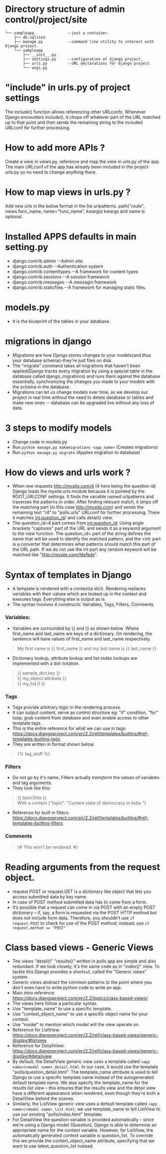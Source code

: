 # Directory structure of admin control/project/site
```
└── sampleapp               --just a container.
    ├── db.sqlite3
    ├── manage.py           --command line utility to interact with Django project.
    └── sampleapp
        ├── __init__.py
        ├── settings.py     --configuration of django project.
        ├── urls.py         --URL declarations for django project.
        └── wsgi.py         
```

# "include" in urls.py of project settings

The include() function allows referencing other URLconfs. Whenever Django encounters include(), it chops off whatever part of the URL matched up to that point and then sends the remaining string to the included URLconf for further processing.

# How to add more APIs ?

Create a view in views.py, reference and map the view in urls.py of the app. The main URLconf of the app has already been included in the project urls.py so no need to change anything there.

# How to map views in urls.py ?

Add new urls in the below format in the list urlpatterns.
path("route", views.func_name, name="func_name", kwargs)
kwargs and name is optional.

# Installed APPS defaults in main setting.py

- django.contrib.admin             --Admin site.  
- django.contrib.auth              --Authentication system
- django.contrib.contenttypes      --A framework for content types
- django.contrib.sessions          --A session framework        
- django.contrib.messages          --A messagin framework
- django.contrib.staticfiles       --A framework for managing static files.

# models.py

- It is the blueprint of the tables in your database.

# migrations in django

- Migrations are how Django stores changes to your models(and thus your database schema)-they're just files on disk.
- The "migrate" command takes all migrations that haven't been applied(Django tracks every migration by using a special table in the database called django_migrations) and runs them against the database essentially, synchronizing the changes you made to your models with the schema in the database.
- Migrations can let us change models over time, as we develop our project in real time without the need to delete database or tables and make new ones -- database can be upgraded live without any loss of data.

# 3 steps to modify models

- Change code in models.py
- Run `python manage.py makemigrations <app_name>` (Creates migrations)
- Run `python manage.py migrate` (Applies migration to database)

# How do views and urls work ?

- When one requests http://mysite.com/4 (4 here being the question id) Django loads the mysite.urls module because it is pointed by the ROOT_URLCONF settings. It finds the variable named urlpatterns and traverses the patterns in order. After finding relevant match, it strips off the matching part (in this case http://mysite.com) and sends the remaining text "/4" to "polls.urls" URLconf for further processing. There it matches <int:question_id>/ and calls detail() view.
- The question_id=4 part comes from <int:question_id>. Using angle brackets "captures" part of the URL and sends it as a keyword argument to the view function. The question_id> part of the string defines the name that will be used to identify the matched pattern, and the <int: part is a converter that determines what patterns should match this part of the URL path. If we do not use the int part any random keyword will be matched like  "http://mysite.com/fdsfkds".

# Syntax of templates in Django

- A template is rendered with a context(a dict). Rendering replaces variables with their values which are looked up in the context and executes tags. Everything else is output as is.
- The syntax involves 4 constructs: Variables, Tags, Filters, Comments.

### Variables:

- Variables are surrounded by {{ and }} as shown below. Where first_name and last_name are keys of a dictionary. On rendering, the sentence will have values of first_name and last_name respectively.
> My first name is {{ first_name }} and my last name is {{ last_name }}  

- Dictionary lookup, attribute lookup and list-index lookups are implemented with a dot notation.
>{{ sample_dict.key }}  
{{ my_object.attribute }}  
{{ my_list.0 }}  

### Tags

- Tags provide arbitrary logic in the rendering process.
- It can output content, serve as control structure eg: "if" condition, "for" loop; grab content from database and even enable access to other template tags.
- This is the entire reference for what we can use in tags: https://docs.djangoproject.com/en/2.2/ref/templates/builtins/#ref-templates-builtins-tags
- They are written in format shown below.  
> {% tag_stuff %}  

### Filters

- Do not go by it's name, Filters actually *transform* the values of variables and tag arguments.
- They look like this:
> {{ topic|title }}  
With a context {"topic": "Current state of democracy in India "}  

- Reference for built in filters: https://docs.djangoproject.com/en/2.2/ref/templates/builtins/#ref-templates-builtins-filters

### Comments

> {# This won't be rendered. #}  

# Reading arguments from the request object.

- request.POST or request.GET is a dictionary like object that lets you access submitted data by key name.
- In case of POST method submitted data has to come from a form.
- It’s possible that a request can come in via POST with an empty POST dictionary – if, say, a form is requested via the POST HTTP method but does not include form data. Therefore, you shouldn’t use ```if request.POST``` to check for use of the POST method; instead, use ```if request.method == "POST"```


# Class based views - Generic Views

- The views "detail()" "results()" written in polls app are simple and also redundant. If we look closely, it's the same code as in "index()" view. To tackle this Django provides a shortcut, called the "Generic views" system.
- Generic views abstract the common patterns to the point where you don't even have to write python code to write an app.
- Main intro reference: https://docs.djangoproject.com/en/2.2/topics/class-based-views/
- The views here follow a particular syntax.
- Use "template_name" to use a specific template.
- Use "context_object_name" to use a specific object name for your context.
- Use "model" to mention which model will the view operate on.
- Reference for ListView: https://docs.djangoproject.com/en/2.2/ref/class-based-views/generic-display/#listview
- Reference for DetailView: https://docs.djangoproject.com/en/2.2/ref/class-based-views/generic-display/#detailview
- By default, the DetailView generic view uses a template called ```<app name>/<model name>_detail.html```. In our case, it would use the template "polls/question_detail.html". The template_name attribute is used to tell Django to use a specific template name instead of the autogenerated default template name. We also specify the template_name for the results list view – this ensures that the results view and the detail view have a different appearance when rendered, even though they’re both a DetailView behind the scenes.
- Similarly, the ListView generic view uses a default template called ```<app name>/<model name>_list.html```; we use template_name to tell ListView to use our existing "polls/index.html" template.
- For DetailView the question variable is provided automatically – since we’re using a Django model (Question), Django is able to determine an appropriate name for the context variable. However, for ListView, the automatically generated context variable is question_list. To override this we provide the context_object_name attribute, specifying that we want to use latest_question_list instead.
